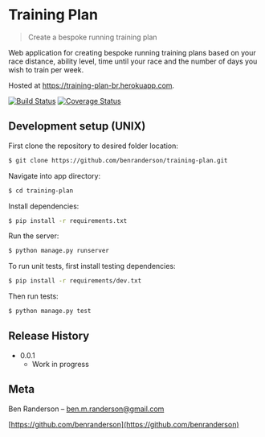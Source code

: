 # Training Plan
> Create a bespoke running training plan

Web application for creating bespoke running training plans based on your race distance, ability level, time until your race and the number of days you wish to train per week.

Hosted at <https://training-plan-br.herokuapp.com>.

[![Build Status][travis-image]][travis-url]
[![Coverage Status][coveralls-image]][coveralls-url]

## Development setup (UNIX)

First clone the repository to desired folder location:

```sh
$ git clone https://github.com/benranderson/training-plan.git
```

Navigate into app directory:

```sh
$ cd training-plan
```

Install dependencies:

```sh
$ pip install -r requirements.txt
```

Run the server:

```sh
$ python manage.py runserver
```

To run unit tests, first install testing dependencies:

```sh
$ pip install -r requirements/dev.txt
```

Then run tests:

```sh
$ python manage.py test
```

## Release History

* 0.0.1
    * Work in progress

## Meta

Ben Randerson – ben.m.randerson@gmail.com

[https://github.com/benranderson](https://github.com/benranderson)

<!-- Markdown link & img dfn's -->
[travis-image]: https://www.travis-ci.org/benranderson/training-plan.svg?branch=master
[travis-url]: https://www.travis-ci.org/benranderson/training-plan
[coveralls-image]:
https://coveralls.io/repos/github/benranderson/training-plan/badge.svg?branch=master
[coveralls-url]:
https://coveralls.io/github/benranderson/training-plan?branch=master
